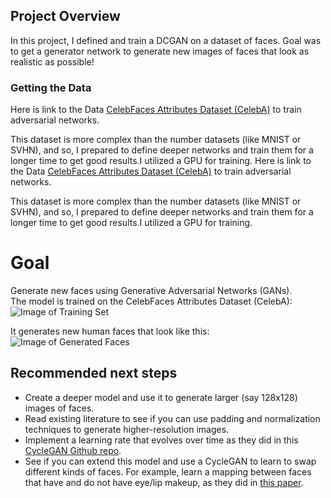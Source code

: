 ## Project Overview

In this project, I defined and train a DCGAN on a dataset of faces. Goal was to get a generator network to generate new images of faces that look as realistic as possible!

### Getting the Data

Here is link to the Data [CelebFaces Attributes Dataset (CelebA)](http://mmlab.ie.cuhk.edu.hk/projects/CelebA.html) to train adversarial networks.

This dataset is more complex than the number datasets (like MNIST or SVHN), and so, I prepared to define deeper networks and train them for a longer time to get good results.I utilized a GPU for training.
Here is link to the Data [CelebFaces Attributes Dataset (CelebA)](http://mmlab.ie.cuhk.edu.hk/projects/CelebA.html) to train adversarial networks.

This dataset is more complex than the number datasets (like MNIST or SVHN), and so, I  prepared to define deeper networks and train them for a longer time to get good results.I utilized a GPU for training.

# Goal

Generate new faces using Generative Adversarial Networks (GANs).  
The model is trained on the CelebFaces Attributes Dataset (CelebA):
![Image of Training Set](https://github.com/tfesenko/Face-Generation/blob/master/assets/processed_face_data.png)

It generates new human faces that look like this:  
![Image of Generated Faces](https://github.com/tfesenko/Face-Generation/blob/master/assets/Generated_faces2.png)

## Recommended next steps

- Create a deeper model and use it to generate larger (say 128x128) images of faces.
- Read existing literature to see if you can use padding and normalization techniques to generate higher-resolution images.
- Implement a learning rate that evolves over time as they did in this [CycleGAN Github repo](https://github.com/junyanz/pytorch-CycleGAN-and-pix2pix).
- See if you can extend this model and use a CycleGAN to learn to swap different kinds of faces. For example, learn a mapping between faces that have and do not have eye/lip makeup, as they did in [this paper](https://gfx.cs.princeton.edu/pubs/Chang_2018_PAS/Chang-CVPR-2018.pdf).
